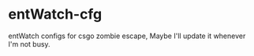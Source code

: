 # entWatch-cfg
entWatch configs for csgo zombie escape,  Maybe I'll update it whenever I'm not busy.
